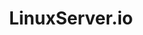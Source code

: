 ---
codehost: https://github.com/https://github.com/linuxserver
facebook: https://facebook.com/linuxserver.io
logohandle: linuxserverio
sort: linuxserver
title: LinuxServer.io
twitter: https://x.com/linuxserverio
website: https://www.linuxserver.io/
---